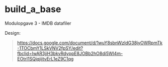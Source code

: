 # build_a_base
Modulopgave 3 - IMDB datafiler

Design: 
> https://docs.google.com/document/d/1wuY8sbnWzIdG38jyOWRpmTk-1TOCbmY1LSkVNV2fpSY/edit?fbclid=IwAR3jiH3bkvRdyppE8JOBb2hO8di5Wl4m-EOtrI1SQjqjiitvErL1eZ9C1qg
